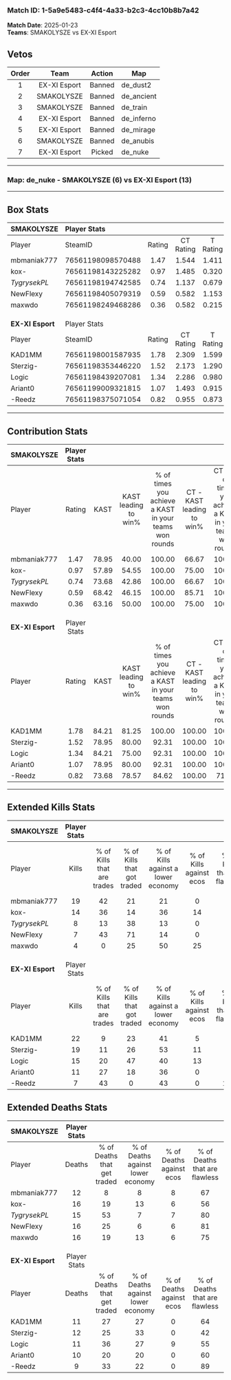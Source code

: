 ### Match ID: 1-5a9e5483-c4f4-4a33-b2c3-4cc10b8b7a42  
**Match Date**: 2025-01-23  
**Teams**: SMAKOLYSZE vs EX-XI Esport  

## Vetos  

| Order | Team | Action | Map |
| :---: | :--: | :----: | --- |
| 1 | EX-XI Esport | Banned | de_dust2 |
| 2 | SMAKOLYSZE | Banned | de_ancient |
| 3 | SMAKOLYSZE | Banned | de_train |
| 4 | EX-XI Esport | Banned | de_inferno |
| 5 | EX-XI Esport | Banned | de_mirage |
| 6 | SMAKOLYSZE | Banned | de_anubis |
| 7 | EX-XI Esport | Picked | de_nuke |

---  

### **Map**: de_nuke - SMAKOLYSZE (6) vs EX-XI Esport (13)  
---  

## Box Stats  

| **SMAKOLYSZE**   | Player Stats      |        |           |          |       |       |       |         |        |      |     |
| :- | :- | :-: | :-: | :-: | :-: | :-: | :-: | :-: | :-: | :-: | :-: |
| Player           | SteamID           | Rating | CT Rating | T Rating | KAST  |  ADR  | Kills | Assists | Deaths | K/D  | HS% |
| mbmaniak777      | 76561198098570488 |  1.47  |   1.544   |  1.411   | 78.95 | 90.7  |  19   |    2    |   12   | 1.58 | 31  |
| kox-             | 76561198143225282 |  0.97  |   1.485   |  0.320   | 57.89 | 86.7  |  14   |    4    |   16   | 0.88 | 35  |
| _TygrysekPL_     | 76561198194742585 |  0.74  |   1.137   |  0.679   | 73.68 | 58.0  |   8   |    3    |   15   | 0.53 | 37  |
| NewFlexy         | 76561198405079319 |  0.59  |   0.582   |  1.153   | 68.42 | 47.2  |   7   |    1    |   16   | 0.44 | 85  |
| maxwdo           | 76561198249468286 |  0.36  |   0.582   |  0.215   | 63.16 | 26.9  |   4   |    4    |   16   | 0.25 | 25  |
|                  |                   |        |           |          |       |       |       |         |        |      |     |
|                  |                   |        |           |          |       |       |       |         |        |      |     |
|                  |                   |        |           |          |       |       |       |         |        |      |     |
| **EX-XI Esport** | Player Stats      |        |           |          |       |       |       |         |        |      |     |
| Player           | SteamID           | Rating | CT Rating | T Rating | KAST  |  ADR  | Kills | Assists | Deaths | K/D  | HS% |
| KAD1MM           | 76561198001587935 |  1.78  |   2.309   |  1.599   | 84.21 | 117.7 |  22   |    6    |   11   | 2.00 |  9  |
| Sterzig-         | 76561198353446220 |  1.52  |   2.173   |  1.290   | 78.95 | 103.4 |  19   |    5    |   12   | 1.58 | 52  |
| Logic            | 76561198439207081 |  1.34  |   2.286   |  0.980   | 84.21 | 83.2  |  15   |    5    |   11   | 1.36 | 53  |
| Ariant0          | 76561199009321815 |  1.07  |   1.493   |  0.915   | 78.95 | 58.7  |  11   |    5    |   10   | 1.10 | 72  |
| -Reedz           | 76561198375071054 |  0.82  |   0.955   |  0.873   | 73.68 | 43.1  |   7   |    3    |   9    | 0.78 | 57  |
---  

## Contribution Stats  

| **SMAKOLYSZE**   | Player Stats |       |                      |                                                        |                           |                                                             |                          |                                                            |
| :- | :-: | :-: | :-: | :-: | :-: | :-: | :-: | :-: |
| Player           |    Rating    | KAST  | KAST leading to win% | % of times you achieve a KAST in your teams won rounds | CT - KAST leading to win% | CT - % of times you achieve a KAST in your teams won rounds | T - KAST leading to win% | T - % of times you achieve a KAST in your teams won rounds |
| mbmaniak777      |     1.47     | 78.95 |        40.00         |                         100.00                         |           66.67           |                           100.00                            |           0.00           |                            0.00                            |
| kox-             |     0.97     | 57.89 |        54.55         |                         100.00                         |           75.00           |                           100.00                            |           0.00           |                            0.00                            |
| _TygrysekPL_     |     0.74     | 73.68 |        42.86         |                         100.00                         |           66.67           |                           100.00                            |           0.00           |                            0.00                            |
| NewFlexy         |     0.59     | 68.42 |        46.15         |                         100.00                         |           85.71           |                           100.00                            |           0.00           |                            0.00                            |
| maxwdo           |     0.36     | 63.16 |        50.00         |                         100.00                         |           75.00           |                           100.00                            |           0.00           |                            0.00                            |
|                  |              |       |                      |                                                        |                           |                                                             |                          |                                                            |
|                  |              |       |                      |                                                        |                           |                                                             |                          |                                                            |
|                  |              |       |                      |                                                        |                           |                                                             |                          |                                                            |
| **EX-XI Esport** | Player Stats |       |                      |                                                        |                           |                                                             |                          |                                                            |
| Player           |    Rating    | KAST  | KAST leading to win% | % of times you achieve a KAST in your teams won rounds | CT - KAST leading to win% | CT - % of times you achieve a KAST in your teams won rounds | T - KAST leading to win% | T - % of times you achieve a KAST in your teams won rounds |
| KAD1MM           |     1.78     | 84.21 |        81.25         |                         100.00                         |          100.00           |                           100.00                            |          66.67           |                           100.00                           |
| Sterzig-         |     1.52     | 78.95 |        80.00         |                         92.31                          |          100.00           |                           100.00                            |          62.50           |                           83.33                            |
| Logic            |     1.34     | 84.21 |        75.00         |                         92.31                          |          100.00           |                           100.00                            |          55.56           |                           83.33                            |
| Ariant0          |     1.07     | 78.95 |        80.00         |                         92.31                          |          100.00           |                           100.00                            |          62.50           |                           83.33                            |
| -Reedz           |     0.82     | 73.68 |        78.57         |                         84.62                          |          100.00           |                            71.43                            |          66.67           |                           100.00                           |
---  

## Extended Kills Stats  

| **SMAKOLYSZE**   | Player Stats |                            |                            |                                    |                         |                              |                                 |                                       |                    |           |
| :- | :-: | :-: | :-: | :-: | :-: | :-: | :-: | :-: | :-: | :-: |
| Player           |    Kills     | % of Kills that are trades | % of Kills that got traded | % of Kills against a lower economy | % of Kills against ecos | % of Kills that are flawless | % of Kills that are close duels | % of Kills that are assisted by flash | Pistol Round Kills | AWP Kills |
| mbmaniak777      |      19      |             42             |             21             |                 21                 |            0            |              63              |               11                |                   5                   |         2          |     0     |
| kox-             |      14      |             36             |             14             |                 36                 |           14            |              50              |                0                |                   7                   |         2          |     0     |
| _TygrysekPL_     |      8       |             13             |             38             |                 13                 |            0            |              88              |                0                |                   0                   |         1          |     0     |
| NewFlexy         |      7       |             43             |             71             |                 14                 |            0            |              57              |               14                |                   0                   |         1          |     0     |
| maxwdo           |      4       |             0              |             25             |                 50                 |           25            |              50              |                0                |                   0                   |         0          |     0     |
|                  |              |                            |                            |                                    |                         |                              |                                 |                                       |                    |           |
|                  |              |                            |                            |                                    |                         |                              |                                 |                                       |                    |           |
|                  |              |                            |                            |                                    |                         |                              |                                 |                                       |                    |           |
| **EX-XI Esport** | Player Stats |                            |                            |                                    |                         |                              |                                 |                                       |                    |           |
| Player           |    Kills     | % of Kills that are trades | % of Kills that got traded | % of Kills against a lower economy | % of Kills against ecos | % of Kills that are flawless | % of Kills that are close duels | % of Kills that are assisted by flash | Pistol Round Kills | AWP Kills |
| KAD1MM           |      22      |             9              |             23             |                 41                 |            5            |              73              |                9                |                   0                   |         1          |    11     |
| Sterzig-         |      19      |             11             |             26             |                 53                 |           11            |              53              |                0                |                   0                   |         1          |     0     |
| Logic            |      15      |             20             |             47             |                 40                 |           13            |              80              |                0                |                   7                   |         2          |     0     |
| Ariant0          |      11      |             27             |             18             |                 36                 |            0            |              82              |                0                |                   0                   |         3          |     0     |
| -Reedz           |      7       |             43             |             0              |                 43                 |            0            |             100              |                0                |                   0                   |         0          |     0     |
## Extended Deaths Stats  

| **SMAKOLYSZE**   | Player Stats |                             |                                   |                          |                               |                            |                           |               |
| :- | :-: | :-: | :-: | :-: | :-: | :-: | :-: | :-: |
| Player           |    Deaths    | % of Deaths that get traded | % of Deaths against lower economy | % of Deaths against ecos | % of Deaths that are flawless | % of Deaths that are close | % of Deaths while blinded | Deaths to AWP |
| mbmaniak777      |      12      |              8              |                 8                 |            8             |              67               |             0              |             0             |       1       |
| kox-             |      16      |             19              |                13                 |            6             |              56               |             6              |             0             |       4       |
| _TygrysekPL_     |      15      |             53              |                 7                 |            7             |              80               |             0              |             0             |       1       |
| NewFlexy         |      16      |             25              |                 6                 |            6             |              81               |             0              |             0             |       3       |
| maxwdo           |      16      |             19              |                13                 |            6             |              75               |             6              |             6             |       2       |
|                  |              |                             |                                   |                          |                               |                            |                           |               |
|                  |              |                             |                                   |                          |                               |                            |                           |               |
|                  |              |                             |                                   |                          |                               |                            |                           |               |
| **EX-XI Esport** | Player Stats |                             |                                   |                          |                               |                            |                           |               |
| Player           |    Deaths    | % of Deaths that get traded | % of Deaths against lower economy | % of Deaths against ecos | % of Deaths that are flawless | % of Deaths that are close | % of Deaths while blinded | Deaths to AWP |
| KAD1MM           |      11      |             27              |                27                 |            0             |              64               |             0              |             9             |       0       |
| Sterzig-         |      12      |             25              |                33                 |            0             |              42               |             8              |             8             |       0       |
| Logic            |      11      |             36              |                27                 |            9             |              55               |             18             |             0             |       0       |
| Ariant0          |      10      |             20              |                20                 |            0             |              60               |             0              |             0             |       0       |
| -Reedz           |      9       |             33              |                22                 |            0             |              89               |             0              |             0             |       0       |
